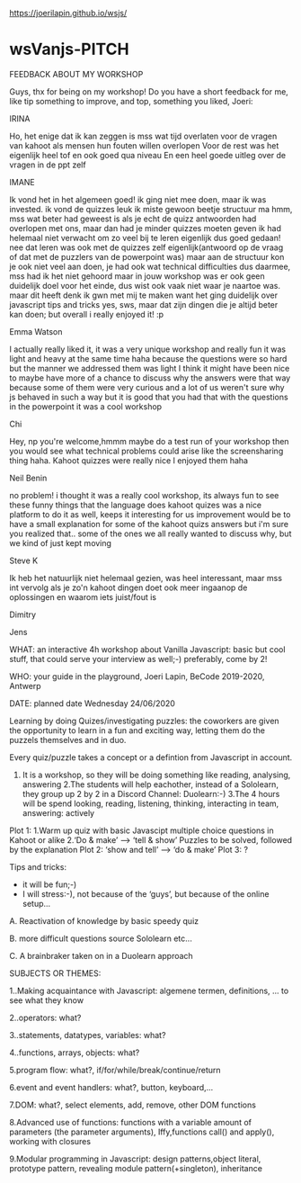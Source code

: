 https://joerilapin.github.io/wsjs/


# wsVanjs-PITCH

FEEDBACK ABOUT MY WORKSHOP

Guys, thx for being on my workshop! Do you have a short feedback for me, like tip something to improve, and top, something you liked, Joeri:

IRINA

Ho, het enige dat ik kan zeggen is mss wat tijd overlaten voor de vragen van kahoot als mensen hun fouten willen overlopen
Voor de rest was het eigenlijk heel tof en ook goed qua niveau
En een heel goede uitleg over de vragen in de ppt zelf

IMANE

Ik vond het in het algemeen goed! ik ging niet mee doen, maar ik was invested. ik vond de quizzes leuk
ik miste gewoon beetje structuur
ma hmm, mss wat beter had geweest is als je echt de quizz antwoorden had overlopen met ons, maar dan had je minder quizzes moeten geven
ik had helemaal niet verwacht om zo veel bij te leren eigenlijk dus goed gedaan!
nee dat leren was ook met de quizzes zelf eigenlijk(antwoord op de vraag of dat met de puzzlers van de powerpoint was)
maar aan de structuur kon je ook niet veel aan doen, je had ook wat technical difficulties dus daarmee, mss had ik het niet gehoord maar in jouw workshop was er ook geen duidelijk doel voor het einde, dus wist ook vaak niet waar je naartoe was. maar dit heeft denk ik gwn met mij te maken
want het ging duidelijk over javascript tips and tricks
yes, sws, maar dat zijn dingen die je altijd beter kan doen; but overall i really enjoyed it!
:p

Emma Watson

I actually really liked it, it was a very unique workshop and really fun
it was light and heavy at the same time haha
because the questions were so hard but the manner we addressed them was light
I think it might have been nice to maybe have more of a chance to discuss why the answers were that way because some of them were very curious and a lot of us weren't sure why js behaved in such a way
but it is good that you had that with the questions in the powerpoint
it was a cool workshop

Chi

Hey, np you're welcome,hmmm maybe do a test run of your workshop then you would see what technical problems could arise like the screensharing thing haha. Kahoot quizzes were really nice I enjoyed them haha

Neil Benin

no problem!   i thought it was a really cool workshop, its always fun to see these funny things that the language does
kahoot quizes was a nice platform to do it as well, keeps it interesting for us
improvement would be to have a small explanation for some of the kahoot quizs answers
but i'm sure you realized that.. some of the ones we all really wanted to discuss why, but we kind of just kept moving 

Steve K

Ik heb het natuurlijk niet helemaal gezien, was heel interessant, maar mss int vervolg als je zo'n kahoot dingen doet ook meer ingaanop de oplossingen en waarom iets juist/fout is

Dimitry

Jens



WHAT: an interactive 4h workshop about Vanilla Javascript: basic but cool stuff, that could serve your interview as well;-)
      preferably, come by 2!


WHO:  your guide in the playground, Joeri Lapin, BeCode 2019-2020, Antwerp


DATE: planned date Wednesday 24/06/2020



Learning by doing Quizes/investigating puzzles: the coworkers are given the opportunity to learn in a fun and exciting
way, letting them do the puzzels themselves and in duo.

Every quiz/puzzle takes a concept or a defintion from Javascript in account.

1. It is a workshop, so they will be doing something like reading, analysing, answering
2.The students will help eachother, instead of a Sololearn, they group up 2 by 2 in a Discord Channel:
Duolearn:-)
3.The 4 hours will be spend looking, reading, listening, thinking, interacting in team, answering: actively

Plot 1:
1.Warm up quiz with basic Javascipt multiple choice questions in Kahoot or alike
2.‘Do & make’ --> ‘tell & show’
Puzzles to be solved, followed by the explanation
Plot 2:
‘show and tell’ --> ‘do & make’
Plot 3:
?

Tips and tricks:
- it will be fun;-)
- I will stress:-), not because of the ‘guys’, but because of the online setup...





A. Reactivation of knowledge by basic speedy quiz

B. more difficult questions source Sololearn etc...

C. A brainbraker taken on in a Duolearn approach



SUBJECTS OR THEMES:

1..Making acquaintance with Javascript: algemene termen, definitions, ... to see what they know

2..operators: what?

3..statements, datatypes, variables: what?

4..functions, arrays, objects: what?

5.program flow: what?,  if/for/while/break/continue/return

6.event and event handlers: what?, button, keyboard,...

7.DOM: what?, select elements, add, remove, other DOM functions

8.Advanced use of functions: functions with a variable amount of parameters (the parameter arguments), Iffy,functions call() and apply(), working with closures

9.Modular programming in Javascript: design patterns,object literal, prototype pattern, revealing module pattern(+singleton), inheritance





